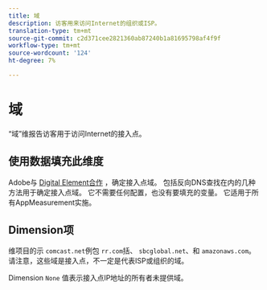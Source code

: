 ```yaml
---
title: 域
description: 访客用来访问Internet的组织或ISP。
translation-type: tm+mt
source-git-commit: c2d371cee2821360ab87240b1a81695798af4f9f
workflow-type: tm+mt
source-wordcount: '124'
ht-degree: 7%

---
```



# 域

“域”维报告访客用于访问Internet的接入点。

## 使用数据填充此维度

Adobe与 [Digital Element合作](https://www.digitalelement.com/) ，确定接入点域。 包括反向DNS查找在内的几种方法用于确定接入点域。 它不需要任何配置，也没有要填充的变量。 它适用于所有AppMeasurement实施。

## Dimension项

维项目的示 `comcast.net`例包 `rr.com`括、 `sbcglobal.net`、和 `amazonaws.com`。 请注意，这些域是接入点，不一定是代表ISP或组织的域。

Dimension `None` 值表示接入点IP地址的所有者未提供域。
